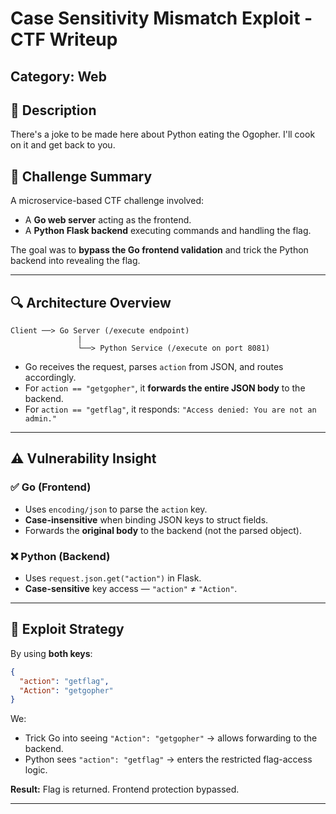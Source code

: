 # Case Sensitivity Mismatch Exploit - CTF Writeup

## Category: Web  

## 📝 Description
There's a joke to be made here about Python eating the Ogopher. I'll cook on it and get back to you.

## 🎯 Challenge Summary

A microservice-based CTF challenge involved:
- A **Go web server** acting as the frontend.
- A **Python Flask backend** executing commands and handling the flag.

The goal was to **bypass the Go frontend validation** and trick the Python backend into revealing the flag.

---

## 🔍 Architecture Overview

```
Client ──> Go Server (/execute endpoint)
               |
               └──> Python Service (/execute on port 8081)
```

- Go receives the request, parses `action` from JSON, and routes accordingly.
- For `action == "getgopher"`, it **forwards the entire JSON body** to the backend.
- For `action == "getflag"`, it responds: `"Access denied: You are not an admin."`

---

## ⚠️ Vulnerability Insight

### ✅ Go (Frontend)
- Uses `encoding/json` to parse the `action` key.
- **Case-insensitive** when binding JSON keys to struct fields.
- Forwards the **original body** to the backend (not the parsed object).

### ❌ Python (Backend)
- Uses `request.json.get("action")` in Flask.
- **Case-sensitive** key access — `"action"` ≠ `"Action"`.

---

## 🚀 Exploit Strategy

By using **both keys**:

```json
{
  "action": "getflag",
  "Action": "getgopher"
}
```

We:
- Trick Go into seeing `"Action": "getgopher"` → allows forwarding to the backend.
- Python sees `"action": "getflag"` → enters the restricted flag-access logic.

**Result:** Flag is returned. Frontend protection bypassed.

---
